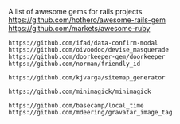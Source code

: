 A list of awesome gems for rails projects
https://github.com/hothero/awesome-rails-gem
https://github.com/markets/awesome-ruby

```
https://github.com/ifad/data-confirm-modal
https://github.com/oivoodoo/devise_masquerade
https://github.com/doorkeeper-gem/doorkeeper
https://github.com/norman/friendly_id

https://github.com/kjvarga/sitemap_generator

https://github.com/minimagick/minimagick

https://github.com/basecamp/local_time
https://github.com/mdeering/gravatar_image_tag
```
